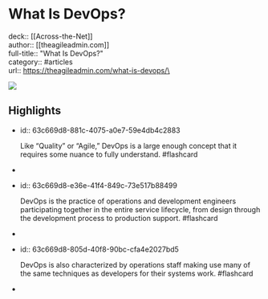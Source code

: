 # What Is DevOps?

deck:: [[Across-the-Net]]\
author:: [[theagileadmin.com]]\
full-title:: "What Is DevOps?"\
category:: #articles\
url:: https://theagileadmin.com/what-is-devops/\

![](https://readwise-assets.s3.amazonaws.com/static/images/article4.6bc1851654a0.png)
## Highlights
- id:: 63c669d8-881c-4075-a0e7-59e4db4c2883
  
  Like “Quality” or “Agile,” DevOps is a large enough concept that it requires some nuance to fully understand. #flashcard
-
- id:: 63c669d8-e36e-41f4-849c-73e517b88499
  
  DevOps is the practice of operations and development engineers participating together in the entire service lifecycle, from design through the development process to production support. #flashcard
-
- id:: 63c669d8-805d-40f8-90bc-cfa4e2027bd5
  
  DevOps is also characterized by operations staff making use many of the same techniques as developers for their systems work. #flashcard
-